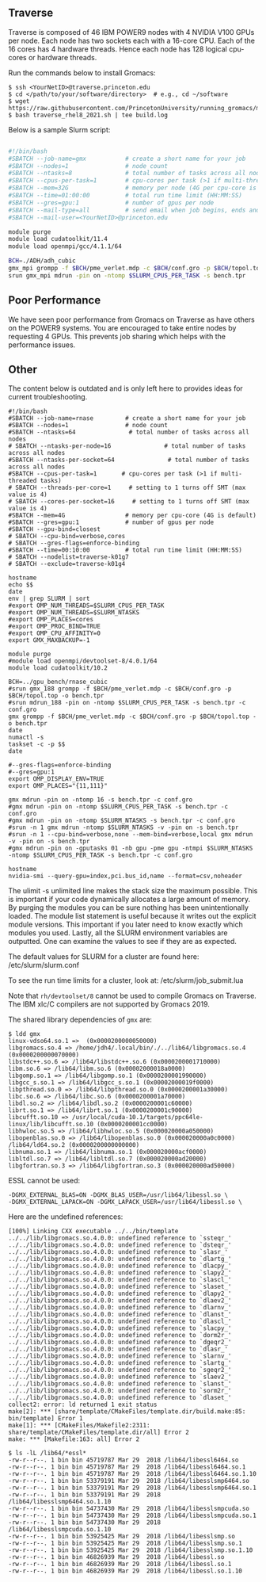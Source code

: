## Traverse

Traverse is composed of 46 IBM POWER9 nodes with 4 NVIDIA V100 GPUs per node. Each node has two sockets each with a 16-core CPU. Each of the 16 cores has 4 hardware threads. Hence each node has 128 logical cpu-cores or hardware threads.

Run the commands below to install Gromacs:

```
$ ssh <YourNetID>@traverse.princeton.edu
$ cd </path/to/your/software/directory>  # e.g., cd ~/software
$ wget https://raw.githubusercontent.com/PrincetonUniversity/running_gromacs/main/02_installation/ins/traverse/traverse_rhel8_v2021.sh
$ bash traverse_rhel8_2021.sh | tee build.log
```

Below is a sample Slurm script:

```bash

#!/bin/bash
#SBATCH --job-name=gmx           # create a short name for your job
#SBATCH --nodes=1                # node count
#SBATCH --ntasks=8               # total number of tasks across all nodes
#SBATCH --cpus-per-task=1        # cpu-cores per task (>1 if multi-threaded tasks)
#SBATCH --mem=32G                # memory per node (4G per cpu-core is default)
#SBATCH --time=01:00:00          # total run time limit (HH:MM:SS)
#SBATCH --gres=gpu:1             # number of gpus per node
#SBATCH --mail-type=all          # send email when job begins, ends and fails
#SBATCH --mail-user=<YourNetID>@princeton.edu

module purge
module load cudatoolkit/11.4
module load openmpi/gcc/4.1.1/64

BCH=./ADH/adh_cubic
gmx_mpi grompp -f $BCH/pme_verlet.mdp -c $BCH/conf.gro -p $BCH/topol.top -o bench.tpr
srun gmx_mpi mdrun -pin on -ntomp $SLURM_CPUS_PER_TASK -s bench.tpr
```

## Poor Performance

We have seen poor performance from Gromacs on Traverse as have others on the POWER9 systems. You are encouraged to take entire nodes by requesting 4 GPUs. This prevents job sharing which helps with the performance issues.

## Other

The content below is outdated and is only left here to provides ideas for current troubleshooting.

```
#!/bin/bash
#SBATCH --job-name=rnase         # create a short name for your job
#SBATCH --nodes=1                # node count
#SBATCH --ntasks=64               # total number of tasks across all nodes
# SBATCH --ntasks-per-node=16               # total number of tasks across all nodes
#SBATCH --ntasks-per-socket=64               # total number of tasks across all nodes
#SBATCH --cpus-per-task=1       # cpu-cores per task (>1 if multi-threaded tasks)
# SBATCH --threads-per-core=1     # setting to 1 turns off SMT (max value is 4)
# SBATCH --cores-per-socket=16     # setting to 1 turns off SMT (max value is 4)
#SBATCH --mem=4G                 # memory per cpu-core (4G is default)
#SBATCH --gres=gpu:1             # number of gpus per node
#SBATCH --gpu-bind=closest
# SBATCH --cpu-bind=verbose,cores
# SBATCH --gres-flags=enforce-binding
#SBATCH --time=00:10:00          # total run time limit (HH:MM:SS)
# SBATCH --nodelist=traverse-k01g7
# SBATCH --exclude=traverse-k01g4

hostname
echo $$
date
env | grep SLURM | sort
#export OMP_NUM_THREADS=$SLURM_CPUS_PER_TASK
#export OMP_NUM_THREADS=$SLURM_NTASKS
#export OMP_PLACES=cores
#export OMP_PROC_BIND=TRUE
#export OMP_CPU_AFFINITY=0
export GMX_MAXBACKUP=-1

module purge
#module load openmpi/devtoolset-8/4.0.1/64
module load cudatoolkit/10.2

BCH=../gpu_bench/rnase_cubic
#srun gmx_188 grompp -f $BCH/pme_verlet.mdp -c $BCH/conf.gro -p $BCH/topol.top -o bench.tpr
#srun mdrun_188 -pin on -ntomp $SLURM_CPUS_PER_TASK -s bench.tpr -c conf.gro
gmx grompp -f $BCH/pme_verlet.mdp -c $BCH/conf.gro -p $BCH/topol.top -o bench.tpr
date
numactl -s
taskset -c -p $$
date

#--gres-flags=enforce-binding
#--gres=gpu:1
export OMP_DISPLAY_ENV=TRUE
export OMP_PLACES="{11,111}"

gmx mdrun -pin on -ntomp 16 -s bench.tpr -c conf.gro
#gmx mdrun -pin on -ntomp $SLURM_CPUS_PER_TASK -s bench.tpr -c conf.gro
#gmx mdrun -pin on -ntomp $SLURM_NTASKS -s bench.tpr -c conf.gro
#srun -n 1 gmx mdrun -ntomp $SLURM_NTASKS -v -pin on -s bench.tpr
#srun -n 1 --cpu-bind=verbose,none --mem-bind=verbose,local gmx mdrun -v -pin on -s bench.tpr
#gmx mdrun -pin on -gputasks 01 -nb gpu -pme gpu -ntmpi $SLURM_NTASKS -ntomp $SLURM_CPUS_PER_TASK -s bench.tpr -c conf.gro

hostname
nvidia-smi --query-gpu=index,pci.bus_id,name --format=csv,noheader
```

The ulimit -s unlimited line makes the stack size the maximum possible. This is important if your code dynamically allocates a large amount of memory. By purging the modules you can be sure nothing has been unintentionally loaded. The module list statement is useful because it writes out the explicit module versions. This important if you later need to know exactly which modules you used. Lastly, all the SLURM environment variables are outputted. One can examine the values to see if they are as expected.

The default values for SLURM for a cluster are found here: /etc/slurm/slurm.conf

To see the run time limits for a cluster, look at: /etc/slurm/job_submit.lua

Note that `rh/devtoolset/8` cannot be used to compile Gromacs on Traverse. The IBM xlc/C compilers are not supported by Gromacs 2019.

The shared library dependencies of `gmx` are:

```
$ ldd gmx
linux-vdso64.so.1 =>  (0x0000200000050000)
libgromacs.so.4 => /home/jdh4/.local/bin/./../lib64/libgromacs.so.4 (0x0000200000070000)
libstdc++.so.6 => /lib64/libstdc++.so.6 (0x0000200001710000)
libm.so.6 => /lib64/libm.so.6 (0x00002000018a0000)
libgomp.so.1 => /lib64/libgomp.so.1 (0x0000200001990000)
libgcc_s.so.1 => /lib64/libgcc_s.so.1 (0x00002000019f0000)
libpthread.so.0 => /lib64/libpthread.so.0 (0x0000200001a30000)
libc.so.6 => /lib64/libc.so.6 (0x0000200001a70000)
libdl.so.2 => /lib64/libdl.so.2 (0x0000200001c60000)
librt.so.1 => /lib64/librt.so.1 (0x0000200001c90000)
libcufft.so.10 => /usr/local/cuda-10.1/targets/ppc64le-linux/lib/libcufft.so.10 (0x0000200001cc0000)
libhwloc.so.5 => /lib64/libhwloc.so.5 (0x000020000a050000)
libopenblas.so.0 => /lib64/libopenblas.so.0 (0x000020000a0c0000)
/lib64/ld64.so.2 (0x0000200000000000)
libnuma.so.1 => /lib64/libnuma.so.1 (0x000020000acf0000)
libltdl.so.7 => /lib64/libltdl.so.7 (0x000020000ad20000)
libgfortran.so.3 => /lib64/libgfortran.so.3 (0x000020000ad50000)
```

ESSL cannot be used:

```
-DGMX_EXTERNAL_BLAS=ON -DGMX_BLAS_USER=/usr/lib64/libessl.so \
-DGMX_EXTERNAL_LAPACK=ON -DGMX_LAPACK_USER=/usr/lib64/libessl.so \
```

Here are the undefined references:

```
[100%] Linking CXX executable ../../bin/template
../../lib/libgromacs.so.4.0.0: undefined reference to `ssteqr_'
../../lib/libgromacs.so.4.0.0: undefined reference to `dsteqr_'
../../lib/libgromacs.so.4.0.0: undefined reference to `slasr_'
../../lib/libgromacs.so.4.0.0: undefined reference to `dlartg_'
../../lib/libgromacs.so.4.0.0: undefined reference to `dlacpy_'
../../lib/libgromacs.so.4.0.0: undefined reference to `slapy2_'
../../lib/libgromacs.so.4.0.0: undefined reference to `slascl_'
../../lib/libgromacs.so.4.0.0: undefined reference to `slaset_'
../../lib/libgromacs.so.4.0.0: undefined reference to `dlapy2_'
../../lib/libgromacs.so.4.0.0: undefined reference to `dlaev2_'
../../lib/libgromacs.so.4.0.0: undefined reference to `dlarnv_'
../../lib/libgromacs.so.4.0.0: undefined reference to `dlanst_'
../../lib/libgromacs.so.4.0.0: undefined reference to `dlascl_'
../../lib/libgromacs.so.4.0.0: undefined reference to `slacpy_'
../../lib/libgromacs.so.4.0.0: undefined reference to `dorm2r_'
../../lib/libgromacs.so.4.0.0: undefined reference to `dgeqr2_'
../../lib/libgromacs.so.4.0.0: undefined reference to `dlasr_'
../../lib/libgromacs.so.4.0.0: undefined reference to `slarnv_'
../../lib/libgromacs.so.4.0.0: undefined reference to `slartg_'
../../lib/libgromacs.so.4.0.0: undefined reference to `sgeqr2_'
../../lib/libgromacs.so.4.0.0: undefined reference to `slaev2_'
../../lib/libgromacs.so.4.0.0: undefined reference to `slanst_'
../../lib/libgromacs.so.4.0.0: undefined reference to `sorm2r_'
../../lib/libgromacs.so.4.0.0: undefined reference to `dlaset_'
collect2: error: ld returned 1 exit status
make[2]: *** [share/template/CMakeFiles/template.dir/build.make:85: bin/template] Error 1
make[1]: *** [CMakeFiles/Makefile2:2311: share/template/CMakeFiles/template.dir/all] Error 2
make: *** [Makefile:163: all] Error 2
```

```
$ ls -lL /lib64/*essl*
-rw-r--r--. 1 bin bin 45719787 Mar 29  2018 /lib64/libessl6464.so
-rw-r--r--. 1 bin bin 45719787 Mar 29  2018 /lib64/libessl6464.so.1
-rw-r--r--. 1 bin bin 45719787 Mar 29  2018 /lib64/libessl6464.so.1.10
-rw-r--r--. 1 bin bin 53379191 Mar 29  2018 /lib64/libesslsmp6464.so
-rw-r--r--. 1 bin bin 53379191 Mar 29  2018 /lib64/libesslsmp6464.so.1
-rw-r--r--. 1 bin bin 53379191 Mar 29  2018 /lib64/libesslsmp6464.so.1.10
-rw-r--r--. 1 bin bin 54737430 Mar 29  2018 /lib64/libesslsmpcuda.so
-rw-r--r--. 1 bin bin 54737430 Mar 29  2018 /lib64/libesslsmpcuda.so.1
-rw-r--r--. 1 bin bin 54737430 Mar 29  2018 /lib64/libesslsmpcuda.so.1.10
-rw-r--r--. 1 bin bin 53925425 Mar 29  2018 /lib64/libesslsmp.so
-rw-r--r--. 1 bin bin 53925425 Mar 29  2018 /lib64/libesslsmp.so.1
-rw-r--r--. 1 bin bin 53925425 Mar 29  2018 /lib64/libesslsmp.so.1.10
-rw-r--r--. 1 bin bin 46826939 Mar 29  2018 /lib64/libessl.so
-rw-r--r--. 1 bin bin 46826939 Mar 29  2018 /lib64/libessl.so.1
-rw-r--r--. 1 bin bin 46826939 Mar 29  2018 /lib64/libessl.so.1.10
```
